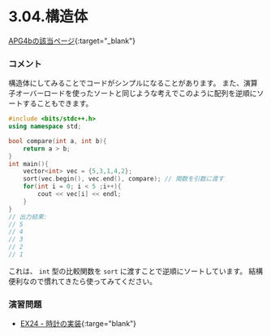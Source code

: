3.04.構造体
============

[APG4bの該当ページ](https://atcoder.jp/contests/APG4b/tasks/APG4b_ab){:target="_blank"}

### コメント

構造体にしてみることでコードがシンプルになることがあります。
また、演算子オーバーロードを使ったソートと同じような考えでこのように配列を逆順にソートすることもできます。

```c++
#include <bits/stdc++.h>
using namespace std;

bool compare(int a, int b){
    return a > b;
}
int main(){
    vector<int> vec = {5,3,1,4,2};
    sort(vec.begin(), vec.end(), compare); // 関数を引数に渡す
    for(int i = 0; i < 5 ;i++){
        cout << vec[i] << endl;
    }
}
// 出力結果:
// 5
// 4
// 3
// 2
// 1
```
これは、 `int` 型の比較関数を `sort` に渡すことで逆順にソートしています。
結構便利なので慣れてきたら使ってみてください。

### 演習問題

- [EX24 - 時計の実装](https://atcoder.jp/contests/apg4b/tasks/APG4b_by){:targe="blank"}
